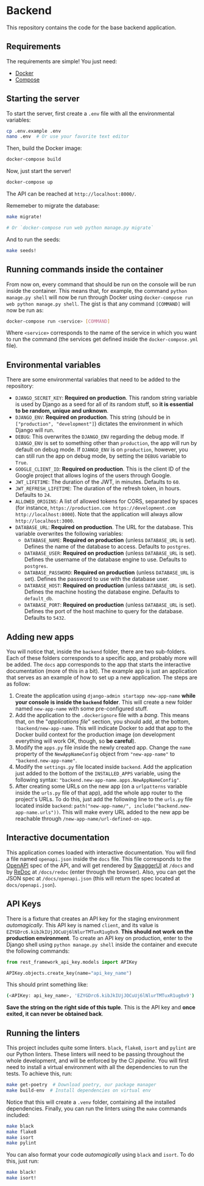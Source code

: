 # Backend

This repository contains the code for the base backend application.

## Requirements

The requirements are simple! You just need:

- [Docker](https://docs.docker.com/engine/install/)
- [Compose](https://docs.docker.com/compose/install/)

## Starting the server

To start the server, first create a `.env` file with all the environmental variables:

```sh
cp .env.example .env
nano .env  # Or use your favorite text editor
```

Then, build the Docker image:

```sh
docker-compose build
```

Now, just start the server!

```sh
docker-compose up
```

The API can be reached at `http://localhost:8000/`.

Rememeber to migrate the database:

```sh
make migrate!

# Or `docker-compose run web python manage.py migrate`
```

And to run the seeds:

```sh
make seeds!
```

## Running commands inside the container

From now on, every command that should be run on the console will be run inside the container. This means that, for example, the command `python manage.py shell` will now be run through Docker using `docker-compose run web python manage.py shell`. The gist is that any command `[COMMAND]` will now be run as:

```sh
docker-compose run <service> [COMMAND]
```

Where `<service>` corresponds to the name of the service in which you want to run the command (the services get defined inside the `docker-compose.yml` file).

## Environmental variables

There are some environmental variables that need to be added to the repository:

- `DJANGO_SECRET_KEY`: **Required on production**. This random string variable is used by Django as a seed for all of its random stuff, so **it is essential to be random, unique and unknown**.
- `DJANGO_ENV`: **Required on production**. This string (should be in `["production", "development"]`) dictates the environment in which Django will run.
- `DEBUG`: This overwrites the `DJANGO_ENV` regarding the debug mode. If `DJANGO_ENV` is set to something other than `production`, the app will run by default on debug mode. If `DJANGO_ENV` is on `production`, however, you can still run the app on debug mode, by setting the `DEBUG` variable to `True`.
- `GOOGLE_CLIENT_ID`: **Required on production**. This is the client ID of the Google project that allows logins of the users through Google.
- `JWT_LIFETIME`: The duration of the JWT, in minutes. Defaults to `60`.
- `JWT_REFRESH_LIFETIME`: The duration of the refresh token, in hours. Defaults to `24`.
- `ALLOWED_ORIGINS`: A list of allowed tokens for CORS, separated by spaces (for instance, `https://production.com https://development.com http://localhost:8000`). Note that the application will always allow `http://localhost:3000`.
- `DATABASE_URL`: **Required on production**. The URL for the database. This variable overwrites the following variables:
  - `DATABASE_NAME`: **Required on production** (unless `DATABASE_URL` is set). Defines the name of the database to access. Defaults to `postgres`.
  - `DATABASE_USER`: **Required on production** (unless `DATABASE_URL` is set). Defines the username of the database engine to use. Defaults to `postgres`.
  - `DATABASE_PASSWORD`: **Required on production** (unless `DATABASE_URL` is set). Defines the password to use with the database user.
  - `DATABASE_HOST`: **Required on production** (unless `DATABASE_URL` is set). Defines the machine hosting the database engine. Defaults to `default_db`.
  - `DATABASE_PORT`: **Required on production** (unless `DATABASE_URL` is set). Defines the port of the host machine to query for the database. Defaults to `5432`.

## Adding new apps

You will notice that, inside the `backend` folder, there are two sub-folders. Each of these folders corresponds to a specific app, and probably more will be added. The `docs` app corresponds to the app that starts the interactive documentation (more of this in a bit). The example app is just an application that serves as an example of how to set up a new application. The steps are as follow:

1. Create the application using `django-admin startapp new-app-name` **while your console is inside the `backend` folder**. This will create a new folder named `new-app-name` with some pre-configured stuff.
2. Add the application to the `.dockerignore` file with a _bang_. This means that, on the "_applications file_" section, you should add, at the bottom, `!backend/new-app-name`. This will indicate Docker to add that app to the Docker build context for the production image (on development everything will work OK, though, so **be careful**).
3. Modify the `apps.py` file inside the newly created app. Change the `name` property of the `NewAppNameConfig` object from `"new-app-name"` to `"backend.new-app-name"`.
4. Modify the `settings.py` file located inside `backend`. Add the application just added to the bottom of the `INSTALLED_APPS` variable, using the following syntax: `"backend.new-app-name.apps.NewAppNameConfig"`.
5. After creating some URLs on the new app (on a `urlpatterns` variable inside the `urls.py` file of that app), add the whole app router to the project's URLs. To do this, just add the following line to the `urls.py` file located inside `backend`: `path("new-app-name/", include("backend.new-app-name.urls"))`. This will make every URL added to the new app be reachable through `/new-app-name/url-defined-on-app`.

## Interactive documentation

This application comes loaded with interactive documentation. You will find a file named `openapi.json` inside the `docs` file. This file corresponds to the [OpenAPI](https://swagger.io/specification/) spec of the API, and will get rendered by [SwaggerUI](https://swagger.io/tools/swagger-ui/) at `/docs` and by [ReDoc](https://redoc.ly/redoc) at `/docs/redoc` (enter through the browser). Also, you can get the JSON spec at `/docs/openapi.json` (this will return the spec located at `docs/openapi.json`).

## API Keys

There is a fixture that creates an API key for the staging environment _automagically_. This API key is named `client`, and its value is `EZYGDrc6.kibJkIUjJOCuUj6lNlurTMTuxR1ug0x9`. **This should not work on the production environment**. To create an API key on production, enter to the Django shell using `python manage.py shell` inside the container and execute the following commands:

```py
from rest_framework_api_key.models import APIKey

APIKey.objects.create_key(name="api_key_name")
```

This should print something like:

```sh
(<APIKey: api_key_name>, 'EZYGDrc6.kibJkIUjJOCuUj6lNlurTMTuxR1ug0x9')
```

**Save the string on the right side of this tuple**. This is the API key and **once exited, it can never be obtained back**.

## Running the linters

This project includes quite some linters. `black`, `flake8`, `isort` and `pylint` are our Python linters. These linters will need to be passing throughout the whole development, and will be enforced by the CI _pipeline_. You will first need to install a virtual environment with all the dependencies to run the tests. To achieve this, run:

```sh
make get-poetry  # Download poetry, our package manager
make build-env  # Install dependencies on virtual env
```

Notice that this will create a `.venv` folder, containing all the installed dependencies. Finally, you can run the linters using the `make` commands included:

```sh
make black
make flake8
make isort
make pylint
```

You can also format your code _automagically_ using `black` and `isort`. To do this, just run:

```sh
make black!
make isort!
```
